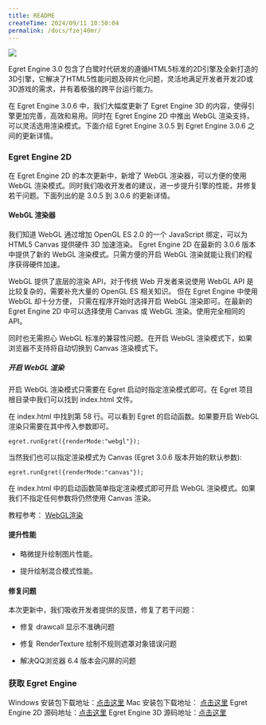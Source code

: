 ```yaml
---
title: README
createTime: 2024/09/11 10:50:04
permalink: /docs/fzej40mr/
---
```

![](5704e709845a4.JPG)

Egret Engine 3.0 包含了白鹭时代研发的遵循HTML5标准的2D引擎及全新打造的3D引擎，它解决了HTML5性能问题及碎片化问题，灵活地满足开发者开发2D或3D游戏的需求，并有着极强的跨平台运行能力。

在 Egret Engine 3.0.6 中，我们大幅度更新了 Egret Engine 3D 的内容，使得引擎更加完善，高效和易用。同时在 Egret Engine 2D 中推出 WebGL 渲染支持，可以灵活选用渲染模式。下面介绍 Egret Engine 3.0.5 到 Egret Engine 3.0.6 之间的更新详情。

### Egret Engine 2D

在 Egret Engine 2D 的本次更新中，新增了 WebGL 渲染器，可以方便的使用 WebGL 渲染模式。同时我们吸收开发者的建议，进一步提升引擎的性能，并修复若干问题。下面列出的是 3.0.5 到 3.0.6 的更新详情。

#### WebGL 渲染器

我们知道 WebGL 通过增加 OpenGL ES 2.0 的一个 JavaScript 绑定，可以为 HTML5 Canvas 提供硬件 3D 加速渲染。 Egret Engine 2D 在最新的 3.0.6 版本中提供了新的 WebGL 渲染模式。只需方便的开启 WebGL 渲染就能让我们的程序获得硬件加速。

WebGL 提供了底层的渲染 API，对于传统 Web 开发者来说使用 WebGL API 是比较复杂的，需要补充大量的 OpenGL ES 相关知识。 但在 Egret Engine 中使用 WebGL 却十分方便， 只需在程序开始时选择开启 WebGL 渲染即可。在最新的 Egret Engine 2D 中可以选择使用 Canvas 或 WebGL 渲染。使用完全相同的 API。

同时也无需担心 WebGL 标准的兼容性问题。在开启 WebGL 渲染模式下，如果浏览器不支持将自动切换到 Canvas 渲染模式下。

##### 开启 WebGL 渲染

开启 WebGL 渲染模式只需要在 Egret 启动时指定渲染模式即可。在 Egret 项目根目录中我们可以找到 index.html 文件。

在 index.html 中找到第 58 行。可以看到 Egret 的启动函数。如果要开启 WebGL 渲染只需要在其中传入参数即可。

```
egret.runEgret({renderMode:"webgl"});
```

当然我们也可以指定渲染模式为 Canvas (Egret 3.0.6 版本开始的默认参数):

```
egret.runEgret({renderMode:"canvas"});
```

在 index.html 中的启动函数简单指定渲染模式即可开启 WebGL 渲染模式。如果我们不指定任何参数将仍然使用 Canvas 渲染。

教程参考： [WebGL渲染](http://edn.egret.com/cn/docs/page/905)

#### 提升性能

* 略微提升绘制图片性能。

* 提升绘制混合模式性能。

#### 修复问题

本次更新中，我们吸收开发者提供的反馈，修复了若干问题：

* 修复 drawcall 显示不准确问题

* 修复 RenderTexture 绘制不规则遮罩对象错误问题

* 解决QQ浏览器 6.4 版本会闪屏的问题

### 获取 Egret Engine

Windows 安装包下载地址：[点击这里](http://tool.egret-labs.org/EgretEngine/EgretEngine-v3.0.6.exe)
Mac 安装包下载地址：     [点击这里](http://tool.egret-labs.org/EgretEngine/EgretEngine-v3.0.6.dmg)
Egret Engine 2D 源码地址：[点击这里](https://github.com/egret-labs/egret-core/tree/v3.0.6)
Egret Engine 3D 源码地址：[点击这里](https://github.com/egret-labs/egret-3d)
